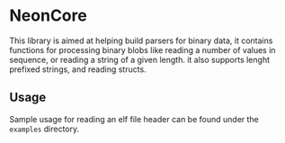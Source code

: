 # NeonCore

This library is aimed at helping build parsers for binary data,
it contains functions for processing binary blobs like reading a number of values in sequence, or reading a string of a given length.
it also supports lenght prefixed strings, and reading structs.

## Usage
Sample usage for reading an elf file header can be found under the `examples` directory.

